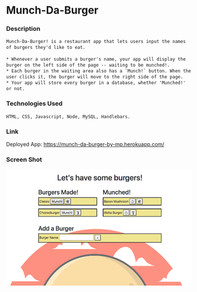 # Munch-Da-Burger

### Description
```
Munch-Da-Burger! is a restaurant app that lets users input the names of burgers they'd like to eat.

* Whenever a user submits a burger's name, your app will display the burger on the left side of the page -- waiting to be munched!.
* Each burger in the waiting area also has a `Munch!` button. When the user clicks it, the burger will move to the right side of the page.
* Your app will store every burger in a database, whether 'Munched!' or not.
```

### Technologies Used
```
HTML, CSS, Javascript, Node, MySQL, Handlebars.
```

### Link
Deployed App: 
https://munch-da-burger-by-mp.herokuapp.com/ 


### Screen Shot
![](/ScreenShot.png)
